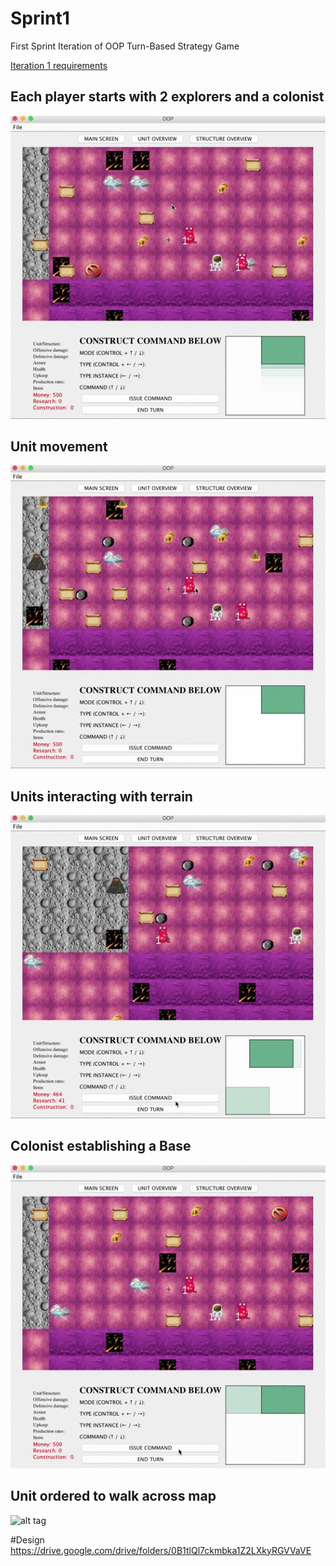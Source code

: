 # Sprint1
First Sprint Iteration of OOP Turn-Based Strategy Game

[Iteration 1 requirements](Iteration1_Requirements.pdf)

## Each player starts with 2 explorers and a colonist

 ![alt tag](demo/mapDemo.gif)

## Unit movement

 ![alt tag](demo/gatherResource.gif)

## Units interacting with terrain

  ![alt tag](demo/instantDeath.gif)
  
## Colonist establishing a Base

  ![alt tag](demo/makeBase.gif)
  
## Unit ordered to walk across map

  ![alt tag](demo/farWalk.gif)

#Design
https://drive.google.com/drive/folders/0B1tlQl7ckmbka1Z2LXkyRGVVaVE

